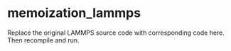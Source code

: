 # memoization_lammps
Replace the original LAMMPS source code with corresponding code here.
Then recompile and run.
